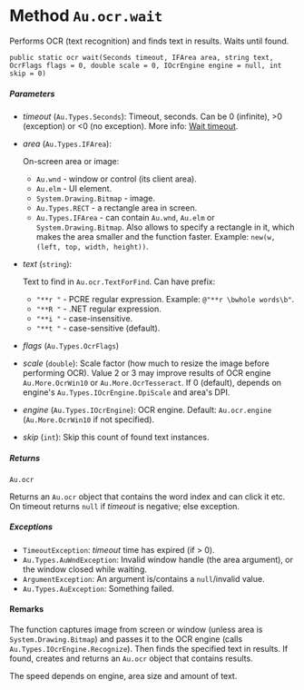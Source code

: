 # Method `Au.ocr.wait`

Performs OCR (text recognition) and finds text in results. Waits until found.

```
public static ocr wait(Seconds timeout, IFArea area, string text, OcrFlags flags = 0, double scale = 0, IOcrEngine engine = null, int skip = 0)
```

##### Parameters

- *timeout*  (`Au.Types.Seconds`):
    Timeout, seconds. Can be 0 (infinite), >0 (exception) or \<0 (no exception). More info: [Wait timeout](../articles/Wait%20timeout.html).
- *area*  (`Au.Types.IFArea`):

    On-screen area or image:

    - `Au.wnd` - window or control (its client area).
    - `Au.elm` - UI element.
    - `System.Drawing.Bitmap` - image.
    - `Au.Types.RECT` - a rectangle area in screen.
    - `Au.Types.IFArea` - can contain `Au.wnd`, `Au.elm` or `System.Drawing.Bitmap`. Also allows to specify a rectangle in it, which makes the area smaller and the function faster. Example: `new(w, (left, top, width, height))`.
- *text*  (`string`):

    Text to find in `Au.ocr.TextForFind`. Can have prefix:

    - `"**r "` - PCRE regular expression. Example: `@"**r \bwhole words\b"`.
    - `"**R "` - .NET regular expression.
    - `"**i "` - case-insensitive.
    - `"**t "` - case-sensitive (default).
- *flags*  (`Au.Types.OcrFlags`)
- *scale*  (`double`):
    Scale factor (how much to resize the image before performing OCR). Value 2 or 3 may improve results of OCR engine `Au.More.OcrWin10` or `Au.More.OcrTesseract`. If 0 (default), depends on engine's `Au.Types.IOcrEngine.DpiScale` and area's DPI.
- *engine*  (`Au.Types.IOcrEngine`):
    OCR engine. Default: `Au.ocr.engine` (`Au.More.OcrWin10` if not specified).
- *skip*  (`int`):
    Skip this count of found text instances.

##### Returns

`Au.ocr`

Returns an `Au.ocr` object that contains the word index and can click it etc. On timeout returns `null` if *timeout* is negative; else exception.

##### Exceptions

- `TimeoutException`:
    *timeout* time has expired (if > 0).
- `Au.Types.AuWndException`:
    Invalid window handle (the area argument), or the window closed while waiting.
- `ArgumentException`:
    An argument is/contains a `null`/invalid value.
- `Au.Types.AuException`:
    Something failed.

#### Remarks

The function captures image from screen or window (unless area is `System.Drawing.Bitmap`) and passes it to the OCR engine (calls `Au.Types.IOcrEngine.Recognize`). Then finds the specified text in results. If found, creates and returns an `Au.ocr` object that contains results.

The speed depends on engine, area size and amount of text.